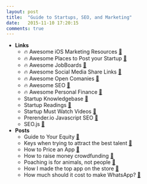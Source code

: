 ```yaml
---
layout: post
title:  "Guide to Startups, SEO, and Marketing"
date:   2015-11-10 17:20:15
comments: true
---
```


- **Links**
    - :fire: Awesome iOS Marketing Resources [:link:](https://github.com/sanketfirodiya/ios-marketing-resources)
    - :fire: Awesome Places to Post your Startup [:link:](https://github.com/mmccaff/PlacesToPostYourStartup)
    - :fire: Awesome JobBoards [:link:](https://github.com/wfhio/awesome-job-boards)
    - :fire: Awesome Social Media Share Links [:link:](https://github.com/vinkla/awesome-share-links)
    - :fire: Awesome Open Comanies [:link:](https://github.com/opencompany/awesome-open-company)
    - :fire: Awesome SEO [:link:](https://github.com/marcobiedermann/search-engine-optimization)
    - :fire: Awesome Personal Finance [:link:](https://github.com/ashishb/personal-finance-awesome)
    - Startup Knowledgebase [:link:](https://github.com/bnjs/StartupKnowledgeBase)
    - Startup Readings [:link:](https://github.com/dennybritz/startupreadings)
    - Startup Must Watch Videos [:link:](https://github.com/gerricchaplin/startup-must-watch)
    - Prerender.io Javascript SEO [:link:](https://github.com/prerender/prerender)
    - SEO.js [:link:](http://getseojs.com/)
- **Posts**
    - Guide to Your Equity [:link:](https://github.com/clef/handbook/blob/master/Hiring%20Documents/Guide%20to%20Your%20Equity.md)
    - Keys when trying to attract the best talent [:link:](http://blog.carbonfive.com/2015/09/16/creating-the-dream-team-transform-your-engineering-organization-to-attract-new-talent/)
    - How to Price an App [:link:](http://www.marco.org/2015/10/13/pragmatic-pricing)
    - How to raise money crowdfunding [:link:](https://medium.com/@jerols/6-things-we-learned-from-running-a-private-crowdfunding-campaign-33ac835de4dd)
    - Poaching is for animals, not people [:link:](https://signalvnoise.com/posts/3962-poaching-is-for-animals-not-employees)
    - How I made the top app on the store [:page_facing_up:](https://medium.com/@denzhadanov/how-to-launch-a-mac-app-and-become-1-top-paid-app-globally-4434bbfb51ee#.ff2sr5qv4)
    - How much should it cost to make WhatsApp? [:page_facing_up:](https://yalantis.com/blog/cost-of-mobile-messaging-app-development-types-kpis-landscape-recommended-approach-and-cost-of-development/)
